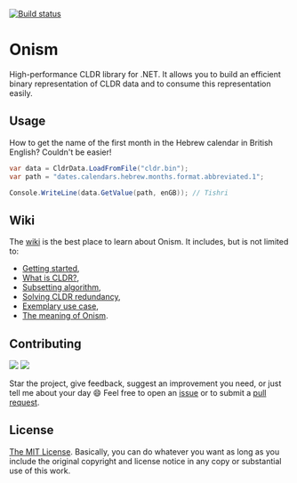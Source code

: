 [![Build status](https://ci.appveyor.com/api/projects/status/s7fyc6yska7sjxlo?svg=true)](https://ci.appveyor.com/project/PageUp/pageup-cldrpackager)


# Onism
High-performance CLDR library for .NET. It allows you to build an efficient binary representation of CLDR data and to consume this representation easily.

## Usage
How to get the name of the first month in the Hebrew calendar in British English? Couldn't be easier!

```csharp
var data = CldrData.LoadFromFile("cldr.bin");
var path = "dates.calendars.hebrew.months.format.abbreviated.1";

Console.WriteLine(data.GetValue(path, enGB)); // Tishri
```

## Wiki
The [wiki][0] is the best place to learn about Onism. It includes, but is not limited to:

  * [Getting started][1],
  * [What is CLDR?][2],
  * [Subsetting algorithm][3],
  * [Solving CLDR redundancy][4],
  * [Exemplary use case][5],
  * [The meaning of Onism][6].

[0]:https://github.com/pgolebiowski/Onism.Cldr/wiki
[1]:https://github.com/pgolebiowski/Onism.Cldr/wiki/Getting-started
[2]:https://github.com/pgolebiowski/onism-cldr/wiki/About-CLDR
[3]:https://github.com/pgolebiowski/onism-cldr/wiki/Subsetting-algorithm
[4]:https://github.com/pgolebiowski/onism-cldr/wiki/Solving-CLDR-redundancy
[5]:https://github.com/pgolebiowski/onism-cldr/wiki/Hebrew-month-names
[6]:https://github.com/pgolebiowski/onism-cldr/wiki/The-meaning-of-Onism


## Contributing
[![][gitter-img]][gitter] [![][email-img]](mailto:ortorektyk@gmail.com)

Star the project, give feedback, suggest an improvement you need, or just tell me about your day :smile: Feel free to open an [issue] or to submit a [pull request].

## License
[The MIT License](LICENSE). Basically, you can do whatever you want as long as you include the original copyright and license notice in any copy or substantial use of this work.


[issue]:https://github.com/pgolebiowski/onism-cldr/issues
[pull request]:https://github.com/pgolebiowski/onism-cldr/pulls
[gitter-img]:https://img.shields.io/gitter/room/pgolebiowski/onism-cldr.svg
[gitter]:https://gitter.im/pgolebiowski/onism-cldr?utm_source=badge&utm_medium=badge&utm_campaign=pr-badge&utm_content=badge
[email-img]:https://img.shields.io/badge/email-to%20ortorektyk%40gmail.com-brightgreen.svg
